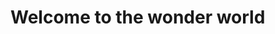 <!--jigdoc layout="default.html" -->


# Welcome to the wonder world
<!--include file="_inc.md" -->
